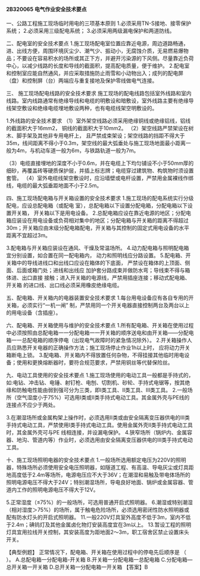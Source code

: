 #### 2B320065	电气作业安全技术要点
一、公路工程施工现场临时用电的三项基本原则
1.必须采用TN-S接地、接零保护系统；
2.必须采用三级配电系统；
3.必须采用两级漏电保护和两道防线。

二、配电室的安全技术要点
1.施工现场配电室位置应靠近电源，周边道路畅通，进、出线方便，周围环境灰尘少、潮气少、振动小，无腐蚀介质，无易燃易爆物品；不要设在容易积水的场所或其正下方，并避开污染源的下风侧。尽量靠近负荷中心，以减少线路的长度和导线的截面积，提高配电质量，便于维护。
2.配电室和控制室应能自然通风，并应采取措施防止雨雪和小动物出入；成列的配电屏（盘）和控制屏（台）两端应与重复接地及保护零线做电气连接。

三、 施工现场配电线路的安全技术要求
施工现场的配电线路包括室外线路和室内线路。室内线路通常有绝缘导线和电缆的明敷设和暗敷设，室外线路主要有绝缘导线架空敷设和绝缘电缆埋地敷设两种，也有电缆线架空明敷设的。

1.外线路的安全技术要求
（1）室外架空线路必须采用绝缘铜线或绝缘铝线，铝线的截面积大于16mm2， 铜线的截面积大于10mm2。
（2）架空线路严禁架设在树木、脚手架及其他非专用电杆上， 且严禁成束架设；架空线路的挡距不得大于35m，线间距离不得小于0.3m，架空线的最大弧垂处与施工现场地面最小距离一般为4m，与机动车道一般为6m，与铁路轨道一般为7m。

（3）电缆直接埋地的深度不小于0.6m，并在电缆上下均匀铺设不小于50mm厚的细砂，再覆盖砖等硬质保护层，并插上标志牌；电缆穿过建筑物、构筑物时须设置套管。
（4）室外电缆线架空敷设时，应沿墙壁或电杆设置，严禁用金属裸线作绑线，电缆的最大弧垂距地面不小于2.5m。

四、施工现场配电箱与开关箱设置的安全技术要求
1.施工现场的配电系统实行分级配电，应设总配电箱（或配电 室），总配电箱以下设置分配电箱，分配电箱以下设置开关箱， 开关箱以下是用电设备。
2.总配电箱应设在靠近电源的地区；分配电箱应装设在用电设备或负荷相对集中的地区；分配电箱与开关箱的距离不得超过
30m；开关箱应由末级分配电箱配电，开关箱与其控制的固定式用电设备的水平距离不宜超过3m。

3.配电箱与开关箱应装设在通风、干燥及常温场所。
4.动力配电箱与照明配电箱宜分别设置，如合置在同一配电箱内， 动力和照明线应分路设置。
5.配电箱、开关箱中的导线进线口和出线口应设在箱体的下底面， 严禁设在箱体的上顶面、侧面、后面或箱门处；进线和出线应
加护套分路成束并做防水弯；导线束不得与箱体进、出口直接 接触；进入开关箱的电源线，严禁用插座连接；移动式配电箱、开关箱 的进口线、出口线必须采用橡皮绝缘电缆。

五、配电箱、开关箱内的电器装置安全技术要求
1.每台用电设备应有各自专用的开关箱，必须实行“一机一闸” 制，严禁用同一个开关电器直接控制两台及两台以上的用电设备（含插座）。

六、配电箱、开关箱使用与维护的安全技术要点
1.所有配电箱、开关箱在使用过程中必须按照由总配电箱一一分配电箱一一开关箱的顺序送电和由开关箱——分配电箱一一总配电箱的顺序停电（出现电气故障时的紧急情况除外）。
2.开关箱操作人员应熟悉开关电器的正确操作方法；施工现场停止作业1h以上时， 应将动力开关箱断电上锁。
3.配电箱、开关箱内不得放置任何杂物，不得挂接其他临时用电设备；使用和更换熔断器时，要符合规范要求，严禁用铜丝等代替保险丝。

九、电动工具使用的安全技术要点
1.施工现场使用的电动工具一般都是手持式的，如:电钻、冲击钻、电锤、射钉枪、电刨、切割机、砂轮、手持式电锯等，按其绝缘和防触电性能由弱到强可分为三类，即I类工具、Ⅱ类工具、Ⅲ类工具。
2.一般场所（空气湿度小于75%）可选用I类或Ⅱ类手持式电动工具。其金属外壳与PE线的连接点不应少于两处。

3.在潮湿场所或金属构架上操作时，必须选用Ⅱ类或由安全隔离变压器供电的Ⅲ类 手持式电动工具，严禁使用I类手持式电动工具。使用金属外壳Ⅱ类手持式电动工具时，其金属外壳可与PE 线相连接，并设漏电保护。
4.狭窄场所（锅炉内、金属容器、地沟、管道内等）作业时，必须选用由安全隔离变压器供电的Ⅲ类手持式电动工具。

十、施工现场照明电器的安全技术要点
1.一般场所选用额定电压为220V的照明器，特殊场所必须使用安全电压照明器，如隧道工程、有高温、导电灰尘或灯具距地高度低于2.4m等场所，电源电压应不大于36V；在潮湿和易触及带电体场所的照明电源电压不得大于24V；特别潮湿场所，导电良好地面、锅炉或金属容器、管道内工作的照明电源电压不得大于12V。

5.正常湿度（≤75%）的一般场所，可选用普通开启式照明器。
6.潮湿或特别潮湿（相对湿度＞75%）的场所，属于触电危险场所，必须选用密闭性防水照明器或配有防水灯头的开启式照明器。
11.一般220V灯具室外高度不低于3m，室内不低于2.4m；碘钨灯及其他金属卤化物灯安装高度宜在3m以上。
13.暂设工程的照明灯具宜用拉线开关控制，其安装高度为距地面2～3m，职工宿舍区禁止设置床头开关。

【典型例题】
正常情况下，配电箱、开关箱在使用过程中的停电先后顺序是
（	）。
A.总配电箱一分配电箱-开关箱
B.开关箱一分配电箱一总配电箱
C.分配电箱—总开关箱一开关箱
D.总开关箱一分配电箱一开关箱
【答案】B
